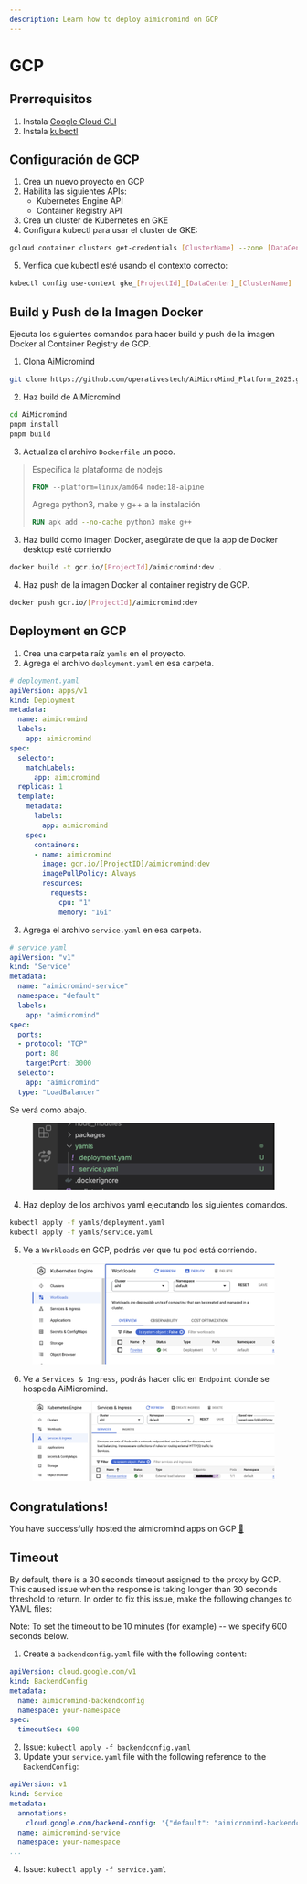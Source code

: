 ```yaml
---
description: Learn how to deploy aimicromind on GCP
---
```


# GCP

## Prerrequisitos

1. Instala [Google Cloud CLI](https://cloud.google.com/sdk/docs/install)
2. Instala [kubectl](https://kubernetes.io/docs/tasks/tools/)

## Configuración de GCP

1. Crea un nuevo proyecto en GCP
2. Habilita las siguientes APIs:
   * Kubernetes Engine API
   * Container Registry API
3. Crea un cluster de Kubernetes en GKE
4. Configura kubectl para usar el cluster de GKE:

```bash
gcloud container clusters get-credentials [ClusterName] --zone [DataCenter] --project [ProjectId]
```

5. Verifica que kubectl esté usando el contexto correcto:

```bash
kubectl config use-context gke_[ProjectId]_[DataCenter]_[ClusterName]
```

## Build y Push de la Imagen Docker

Ejecuta los siguientes comandos para hacer build y push de la imagen Docker al Container Registry de GCP.

1. Clona AiMicromind

```bash
git clone https://github.com/operativestech/AiMicroMind_Platform_2025.git
```

2. Haz build de AiMicromind

```bash
cd AiMicromind
pnpm install
pnpm build
```

3. Actualiza el archivo `Dockerfile` un poco.

> Especifica la plataforma de nodejs
>
> ```dockerfile
> FROM --platform=linux/amd64 node:18-alpine
> ```
>
> Agrega python3, make y g++ a la instalación
>
> ```dockerfile
> RUN apk add --no-cache python3 make g++
> ```

3. Haz build como imagen Docker, asegúrate de que la app de Docker desktop esté corriendo

```bash
docker build -t gcr.io/[ProjectId]/aimicromind:dev .
```

4. Haz push de la imagen Docker al container registry de GCP.

```bash
docker push gcr.io/[ProjectId]/aimicromind:dev
```

## Deployment en GCP

1. Crea una carpeta raíz `yamls` en el proyecto.
2. Agrega el archivo `deployment.yaml` en esa carpeta.

```yaml
# deployment.yaml
apiVersion: apps/v1
kind: Deployment
metadata:
  name: aimicromind
  labels:
    app: aimicromind
spec:
  selector:
    matchLabels:
      app: aimicromind
  replicas: 1
  template:
    metadata:
      labels:
        app: aimicromind
    spec:
      containers:
      - name: aimicromind
        image: gcr.io/[ProjectID]/aimicromind:dev
        imagePullPolicy: Always
        resources: 
          requests:
            cpu: "1"
            memory: "1Gi"
```

3. Agrega el archivo `service.yaml` en esa carpeta.

```yaml
# service.yaml
apiVersion: "v1"
kind: "Service"
metadata:
  name: "aimicromind-service"
  namespace: "default"
  labels:
    app: "aimicromind"
spec:
  ports:
  - protocol: "TCP"
    port: 80
    targetPort: 3000
  selector:
    app: "aimicromind"
  type: "LoadBalancer"
```

Se verá como abajo.

<figure><img src="../../.gitbook/assets/gcp/3.png" alt=""><figcaption></figcaption></figure>

4. Haz deploy de los archivos yaml ejecutando los siguientes comandos.

```bash
kubectl apply -f yamls/deployment.yaml
kubectl apply -f yamls/service.yaml
```

5. Ve a `Workloads` en GCP, podrás ver que tu pod está corriendo.

<figure><img src="../../.gitbook/assets/gcp/4.png" alt=""><figcaption></figcaption></figure>

6. Ve a `Services & Ingress`, podrás hacer clic en `Endpoint` donde se hospeda AiMicromind.

<figure><img src="../../.gitbook/assets/gcp/5.png" alt=""><figcaption></figcaption></figure>

## Congratulations!

You have successfully hosted the aimicromind apps on GCP [🥳](https://emojipedia.org/partying-face/)

## Timeout

By default, there is a 30 seconds timeout assigned to the proxy by GCP. This caused issue when the response is taking longer than 30 seconds threshold to return. In order to fix this issue, make the following changes to YAML files:

Note: To set the timeout to be 10 minutes (for example) -- we specify 600 seconds below.

1. Create a `backendconfig.yaml` file with the following content:

```yaml
apiVersion: cloud.google.com/v1
kind: BackendConfig
metadata:
  name: aimicromind-backendconfig
  namespace: your-namespace
spec:
  timeoutSec: 600
```

2. Issue: `kubectl apply -f backendconfig.yaml`
3. Update your `service.yaml` file with the following reference to the `BackendConfig`:

```yaml
apiVersion: v1
kind: Service
metadata:
  annotations:
    cloud.google.com/backend-config: '{"default": "aimicromind-backendconfig"}'
  name: aimicromind-service
  namespace: your-namespace
...
```

4. Issue: `kubectl apply -f service.yaml`
